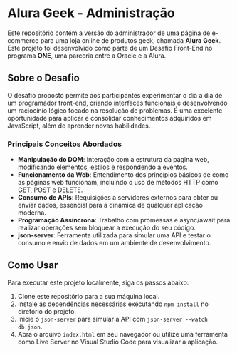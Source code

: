 # Alura Geek - Administração

Este repositório contém a versão do administrador de uma página de e-commerce para uma loja online de produtos geek, chamada **Alura Geek**. Este projeto foi desenvolvido como parte de um Desafio Front-End no programa **ONE**, uma parceria entre a Oracle e a Alura.

## Sobre o Desafio

O desafio proposto permite aos participantes experimentar o dia a dia de um programador front-end, criando interfaces funcionais e desenvolvendo um raciocínio lógico focado na resolução de problemas. É uma excelente oportunidade para aplicar e consolidar conhecimentos adquiridos em JavaScript, além de aprender novas habilidades.

### Principais Conceitos Abordados

- **Manipulação do DOM**: Interação com a estrutura da página web, modificando elementos, estilos e respondendo a eventos.
- **Funcionamento da Web**: Entendimento dos princípios básicos de como as páginas web funcionam, incluindo o uso de métodos HTTP como GET, POST e DELETE.
- **Consumo de APIs**: Requisições a servidores externos para obter ou enviar dados, essencial para a dinâmica de qualquer aplicação moderna.
- **Programação Assíncrona**: Trabalho com promessas e async/await para realizar operações sem bloquear a execução do seu código.
- **json-server**: Ferramenta utilizada para simular uma API e testar o consumo e envio de dados em um ambiente de desenvolvimento.

## Como Usar

Para executar este projeto localmente, siga os passos abaixo:

1. Clone este repositório para a sua máquina local.
2. Instale as dependências necessárias executando `npm install` no diretório do projeto.
3. Inicie o `json-server` para simular a API com `json-server --watch db.json`.
4. Abra o arquivo `index.html` em seu navegador ou utilize uma ferramenta como Live Server no Visual Studio Code para visualizar a aplicação.


